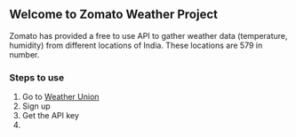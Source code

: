 ## Welcome to Zomato Weather Project

Zomato has provided a free to use API to gather weather data (temperature, humidity) from different locations of India. These locations are 579 in number.

### Steps to use

1. Go to [Weather Union](https://www.weatherunion.com/)
2. Sign up
3. Get the API key
4. 